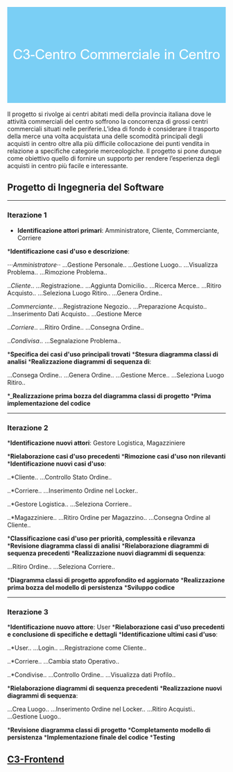 ![C3](C3-Centro_Commerciale_in_Centro.png)

Il progetto si rivolge ai centri abitati medi della provincia italiana dove le attività commerciali del centro soffrono la concorrenza di grossi centri commerciali situati nelle periferie.L’idea di fondo è considerare il trasporto della merce una volta acquistata una delle scomodità principali degli acquisti in centro oltre alla più difficile collocazione dei punti vendita in relazione a specifiche categorie merceologiche.
Il progetto si pone dunque come obiettivo quello di fornire un supporto per rendere l’esperienza degli acquisti in centro più facile e interessante.

## Progetto di Ingegneria del Software

---
### Iterazione 1

* __Identificazione attori primari__: Amministratore, Cliente, Commerciante, Corriere

*__Identificazione casi d'uso e descrizione__:

⋅⋅⋅*Amministratore*⋅⋅
...Gestione Personale..
...Gestione Luogo..
...Visualizza Problema..
...Rimozione Problema..

..*Cliente*..
...Registrazione..
...Aggiunta Domicilio..
...Ricerca Merce..
...Ritiro Acquisto..
...Seleziona Luogo Ritiro..
...Genera Ordine..

..*Commerciante*..
...Registrazione Negozio..
...Preparazione Acquisto..
...Inserimento Dati Acquisto..
...Gestione Merce 

..*Corriere*..
...Ritiro Ordine..
...Consegna Ordine..

..*Condivisa*..
...Segnalazione Problema..

*__Specifica dei casi d'uso principali trovati__
*__Stesura diagramma classi di analisi__
*__Realizzazione diagrammi di sequenza di__:

...Consega Ordine..
...Genera Ordine..
...Gestione Merce..
...Seleziona Luogo Ritiro..

*___Realizzazione prima bozza del diagramma classi di progetto__
*__Prima implementazione del codice__

---
### Iterazione 2 

*__Identificazione nuovi attori__: Gestore Logistica, Magazziniere

*__Rielaborazione casi d'uso precedenti__
*__Rimozione casi d'uso non rilevanti__
*__Identificazione nuovi casi d'uso__:

..*Cliente..
...Controllo Stato Ordine..

..*Corriere..
...Inserimento Ordine nel Locker..

..*Gestore Logistica..
...Seleziona Corriere..

..*Magazziniere..
...Ritiro Ordine per Magazzino..
...Consegna Ordine al Cliente..

*__Classificazione casi d'uso per priorità, complessità e rilevanza__
*__Revisione diagramma classi di analisi__
*__Rielaborazione diagrammi di sequenza precedenti__
*__Realizzazione nuovi diagrammi di sequenza__:

...Ritiro Ordine..
...Seleziona Corriere..

*__Diagramma classi di progetto approfondito ed aggiornato__
*__Realizzazione prima bozza del modello di persistenza__
*__Sviluppo codice__

---
### Iterazione 3

*__Identificazione nuovo attore__: User
*__Rielaborazione casi d'uso precedenti e conclusione di specifiche e dettagli__
*__Identificazione ultimi casi d'uso__:

..*User..
...Login..
...Registrazione come Cliente..

..*Corriere..
...Cambia stato Operativo..

..*Condivise..
...Controllo Ordine..
...Visualizza dati Profilo..

*__Rielaborazione diagrammi di sequenza precedenti__
*__Realizzazione nuovi diagrammi di sequenza__:

...Crea Luogo..
...Inserimento Ordine nel Locker..
...Ritiro Acquisti..
...Gestione Luogo..

*__Revisione diagramma classi di progetto__
*__Completamento modello di persistenza__
*__Implementazione finale del codice__
*__Testing__

[C3-Frontend]()
---
